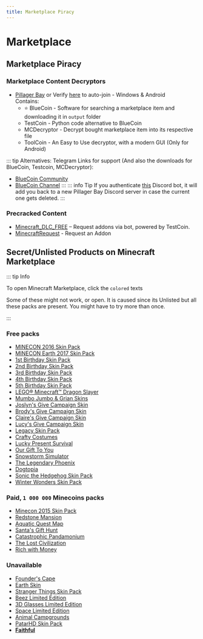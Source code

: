 ```yaml
---
title: Marketplace Piracy
---
```


# Marketplace

## Marketplace Piracy

### Marketplace Content Decryptors

* [Pillager Bay](https://discord.gg/8sVGt3sjjt) or Verify [here](https://restorecord.com/verify/Pillager%20Bay) to auto-join - Windows & Android \
Contains:
    - ⭐ BlueCoin - Software for searching a marketplace item and downloading it in `output` folder
    - TestCoin - Python code alternative to BlueCoin
    - MCDecryptor - Decrypt bought marketplace item into its respective file
    - ToolCoin - An Easy to Use decryptor, with a modern GUI (Only for Android)
    
::: tip Alternatives:
Telegram Links for support (And also the downloads for BlueCoin, Testcoin, MCDecryptor):
- [BlueCoin Community](https://t.me/+U7qdSQdu1fswZGY0)
- [BlueCoin Channel](https://t.me/BackUpCoinBlue)
:::
::: info Tip
If you authenticate [this](https://restorecord.com/verify/Pillager%20Bay) Discord bot, it will add you back to a new Pillager Bay Discord server in case the current one gets deleted.
:::

### Precracked Content

* [Minecraft_DLC_FREE](https://t.me/Minecraft_DLC_FREE) – Request addons via bot, powered by TestCoin.
* [MinecraftRequest](https://t.me/MinecraftRequest) - Request an Addon

## Secret/Unlisted Products on Minecraft Marketplace

::: tip Info

To open Minecraft Marketplace, click the `colored` texts

Some of these might not work, or open. It is caused since its Unlisted but all these packs are present. You might have to try more than once.

:::

### Free packs

- [MINECON 2016 Skin Pack](minecraft://?showStoreOffer=20b4d681-df67-420c-aff3-07673bb44d07)
- [MINECON Earth 2017 Skin Pack](minecraft://?showStoreOffer=d0f9abcb-4915-4008-9837-ff7946f4a115)
- [1st Birthday Skin Pack](minecraft://?showStoreOffer=8e78a44d-0c1f-4ce2-826b-8bbc555012de)
- [2nd Birthday Skin Pack](minecraft://?showStoreOffer=02b54955-9b4d-40cb-9b73-360d23cf1b9e)
- [3rd Birthday Skin Pack](minecraft://?showStoreOffer=603d6be1-7745-4ad8-8af3-908ad017500f)
- [4th Birthday Skin Pack](minecraft://?showStoreOffer=a2a7ad5c-f55e-44ff-9f70-a5ae1db821b4)
- [5th Birthday Skin Pack](minecraft://?showStoreOffer=cc1e1b86-1863-4c1c-9103-b82b2b70a74b)
- [LEGO® Minecraft™ Dragon Slayer](minecraft://?showStoreOffer=38fdf771-febb-4b6f-a162-c42850817d95)
- [Mumbo Jumbo & Grian Skins](minecraft://?showStoreOffer=01d22780-c8c6-421d-a5cf-c615a398c480)
- [Joslyn's Give Campaign Skin](minecraft://?showStoreOffer=e205acc9-2c5a-430f-8576-d87c5ba67db4)
- [Brody's Give Campaign Skin](minecraft://?showStoreOffer=920a3a5c-b344-42a8-bf23-021b0d315239)
- [Claire's Give Campaign Skin](minecraft://?showStoreOffer=83722c79-a25d-4448-a853-3a4b0fdd99d5)
- [Lucy's Give Campaign Skin](minecraft://?showStoreOffer=633422ca-cdc9-44c8-a25d-a43fb2d76bc7)
- [Legacy Skin Pack](minecraft://?showStoreOffer=b89ef5de-78ad-4a48-b8a5-f12065286e7d)
- [Crafty Costumes](minecraft://?showStoreOffer=624b47df-50ef-4b58-9a03-9e32fc1296ab)
- [Lucky Present Survival](minecraft://?showStoreOffer=e96e5f49-7d06-4019-bcf7-ab42ed6b559d)
- [Our Gift To You](minecraft://?showStoreOffer=5eb3c263-bce6-4274-9352-820c311b1019)
- [Snowstorm Simulator](minecraft://?showStoreOffer=e09b8fb2-ec7a-49c9-b249-7ef5f8cecd8b)
- [The Legendary Phoenix](minecraft://?showStoreOffer=3f673552-803f-4641-bf75-bb4709921f20)
- [Dogtopia](minecraft://?showStoreOffer=c08936c4-1be4-4ec0-80e0-c39349f679c6)
- [Sonic the Hedgehog Skin Pack](minecraft://?showStoreOffer=99d4e1d4-51c2-4277-9378-ae6a38dc9349)
- [Winter Wonders Skin Pack](minecraft://?showStoreOffer=604be09e-8ada-4b4e-a64d-24e329eb6855)

### Paid, `1 000 000` Minecoins packs

- [Minecon 2015 Skin Pack](minecraft://?showStoreOffer=7dae6bfe-e92b-403e-842e-d8d75e329644)  
- [Redstone Mansion](minecraft://?showStoreOffer=fb951806-69ce-46de-b5ac-7ecb1f93b56f)  
- [Aquatic Quest Map](minecraft://?showStoreOffer=098aebfb-e2e3-411d-8ddd-825a6a0dc664)  
- [Santa's Gift Hunt](minecraft://?showStoreOffer=6a0c1f97-1a4f-441d-8c1b-9f8cf0e0b2e7)  
- [Catastrophic Pandamonium](minecraft://?showStoreOffer=ea4b8a80-8557-4c6e-ac4d-301ca4f0a91f)  
- [The Lost Civilization](minecraft://?showStoreOffer=9d38a0fd-29f9-4ef1-b9f1-8324b3c2dcef)  
- [Rich with Money](minecraft://?showStoreOffer=bb1e0f1d-7323-42fd-a4e2-d224a5bd8e53)  

### Unavailable  

- [Founder's Cape](minecraft://?showStoreOffer=b3b50166-5612-4ff1-8f03-9af0b01cb4da)  
- [Earth Skin](minecraft://?showStoreOffer=0c77040a-abb6-4938-963d-5a8e9872c85c)  
- [Stranger Things Skin Pack](minecraft://?showStoreOffer=f60ed293-2f4c-46e5-92b3-922a95df2dd6)  
- [Beez Limited Edition](minecraft://?showStoreOffer=648d61c8-7128-484a-89d7-b99e06fe4937)  
- [3D Glasses Limited Edition](minecraft://?showStoreOffer=6ae31b99-8fb0-45d2-a28e-48b33ebcfe95)  
- [Space Limited Edition](minecraft://?showStoreOffer=42e37f30-f784-4f9e-b0de-1f28f8caae56)  
- [Animal Campgrounds](minecraft://?showStoreOffer=71c2c97a-4022-45ad-9bf3-369d764a3406)  
- [PatarHD Skin Pack](minecraft://?showStoreOffer=25243279-a4a1-4fca-a267-3452e448307f)  
- [**Faithful**](minecraft://?showStoreOffer=fd8a0c97-5de1-4a1d-962e-2fa598f2659d)  

